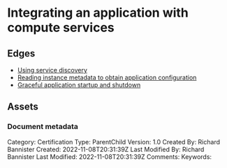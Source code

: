 # Integrating an application with compute services

## Edges
- [Using service discovery](4.2.1_using_service_discovery.md)
- [Reading instance metadata to obtain application configuration](4.2.2_reading_instance_metadata_to_obtain_application_configuration.md)
- [Graceful application startup and shutdown](4.2.3_graceful_application_startup_and_shutdown.md)

## Assets



### Document metadata
Category: Certification
Type: ParentChild
Version: 1.0
Created By: Richard Bannister
Created: 2022-11-08T20:31:39Z
Last Modified By: Richard Bannister
Last Modified: 2022-11-08T20:31:39Z
Comments: 
Keywords: 
